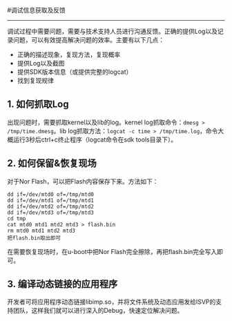 #调试信息获取及反馈

----------

调试过程中需要问题，需要与技术支持人员进行沟通反馈。正确的提供Log以及记录问题，可以有效提高解决问题的效率。主要有以下几点：

* 正确的描述现象，复现方法，复现概率
* 提供Log以及截图
* 提供SDK版本信息（或提供完整的logcat）
* 找到复现规律


## 1. 如何抓取Log
出现问题时，需要抓取kernel以及lib的log。kernel log抓取命令：`dmesg > /tmp/time.dmesg`。lib log抓取方法：`logcat -c time > /tmp/time.log`，命令大概运行3秒后ctrl+c终止程序（logcat命令在sdk tools目录下）。

## 2. 如何保留&恢复现场
对于Nor Flash，可以把Flash内容保存下来。方法如下：

    dd if=/dev/mtd0 of=/tmp/mtd0
    dd if=/dev/mtd1 of=/tmp/mtd1
    dd if=/dev/mtd2 of=/tmp/mtd2
    dd if=/dev/mtd3 of=/tmp/mtd3
    cd tmp
    cat mtd0 mtd1 mtd2 mtd3 > flash.bin
    rm mtd0 mtd1 mtd2 mtd3
    把flash.bin取出即可

在需要恢复现场时，在u-boot中把Nor Flash完全擦除，再把flash.bin完全写入即可。

## 3. 编译动态链接的应用程序
开发者可将应用程序动态链接libimp.so，并将文件系统及动态应用发给ISVP的支持团队，这样我们就可以进行深入的Debug，快速定位解决问题。